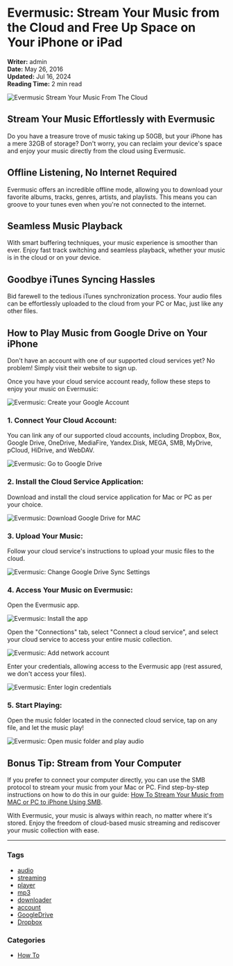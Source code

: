 # Evermusic: Stream Your Music from the Cloud and Free Up Space on Your iPhone or iPad

**Writer:** admin  
**Date:** May 26, 2016  
**Updated:** Jul 16, 2024  
**Reading Time:** 2 min read

![Evermusic Stream Your Music From The Cloud](21260c_00c5356db3a24db6a6a37e353b774d56~mv2.jpg)

## Stream Your Music Effortlessly with Evermusic

Do you have a treasure trove of music taking up 50GB, but your iPhone has a mere 32GB of storage? Don't worry, you can reclaim your device's space and enjoy your music directly from the cloud using Evermusic.

## Offline Listening, No Internet Required

Evermusic offers an incredible offline mode, allowing you to download your favorite albums, tracks, genres, artists, and playlists. This means you can groove to your tunes even when you're not connected to the internet.

## Seamless Music Playback

With smart buffering techniques, your music experience is smoother than ever. Enjoy fast track switching and seamless playback, whether your music is in the cloud or on your device.

## Goodbye iTunes Syncing Hassles

Bid farewell to the tedious iTunes synchronization process. Your audio files can be effortlessly uploaded to the cloud from your PC or Mac, just like any other files.

## How to Play Music from Google Drive on Your iPhone

Don't have an account with one of our supported cloud services yet? No problem! Simply visit their website to sign up.

Once you have your cloud service account ready, follow these steps to enjoy your music on Evermusic:

![Evermusic: Create your Google Account](21260c_09c03b8445784d23b632534939b328dd~mv2.png)

### 1. Connect Your Cloud Account:

You can link any of our supported cloud accounts, including Dropbox, Box, Google Drive, OneDrive, MediaFire, Yandex.Disk, MEGA, SMB, MyDrive, pCloud, HiDrive, and WebDAV.

![Evermusic: Go to Google Drive](21260c_3433be90b41f4fe7988383929751b5ec~mv2.png)

### 2. Install the Cloud Service Application:

Download and install the cloud service application for Mac or PC as per your choice.

![Evermusic: Download Google Drive for MAC](21260c_0e710dbbbb1f47328015575bb25deee0~mv2.png)

### 3. Upload Your Music:

Follow your cloud service's instructions to upload your music files to the cloud.

![Evermusic: Change Google Drive Sync Settings](21260c_0d0f8accee4642debdaa5e88e104b875~mv2.png)

### 4. Access Your Music on Evermusic:

Open the Evermusic app.

![Evermusic: Install the app](21260c_db1789de9eb2413ca71b809c5e76e00e~mv2.jpg)

Open the "Connections" tab, select "Connect a cloud service", and select your cloud service to access your entire music collection.

![Evermusic: Add network account](21260c_c5999a87b4cf4d04bf2714e6ee48c954~mv2.jpg)

Enter your credentials, allowing access to the Evermusic app (rest assured, we don't access your files).

![Evermusic: Enter login credentials](21260c_8586211e0aa2491b92aca15671140f5c~mv2.jpg)

### 5. Start Playing:

Open the music folder located in the connected cloud service, tap on any file, and let the music play!

![Evermusic: Open music folder and play audio](21260c_e76a89fe369140618cc552e5c86cfa8a~mv2.jpg)

## Bonus Tip: Stream from Your Computer

If you prefer to connect your computer directly, you can use the SMB protocol to stream your music from your Mac or PC. Find step-by-step instructions on how to do this in our guide: [How To Stream Your Music from MAC or PC to iPhone Using SMB](https://www.everappz.com/post/stream-your-music-from-mac-or-pc-to-iphone-using-smb).

With Evermusic, your music is always within reach, no matter where it's stored. Enjoy the freedom of cloud-based music streaming and rediscover your music collection with ease.

---

### Tags

- [audio](https://www.everappz.com/blog/tags/audio)
- [streaming](https://www.everappz.com/blog/tags/streaming)
- [player](https://www.everappz.com/blog/tags/player)
- [mp3](https://www.everappz.com/blog/tags/mp3)
- [downloader](https://www.everappz.com/blog/tags/downloader)
- [account](https://www.everappz.com/blog/tags/account)
- [GoogleDrive](https://www.everappz.com/blog/tags/googledrive)
- [Dropbox](https://www.everappz.com/blog/tags/dropbox)

### Categories

- [How To](https://www.everappz.com/blog/categories/how-to)